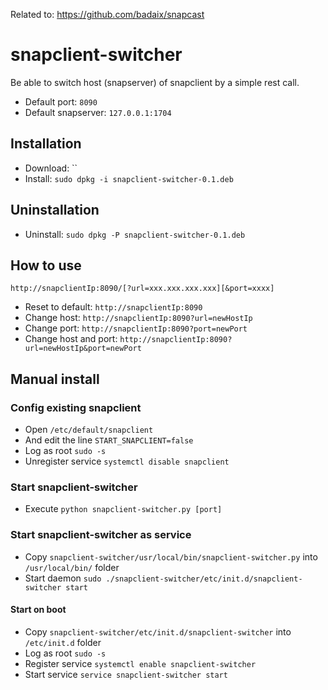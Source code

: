 Related to: https://github.com/badaix/snapcast

# snapclient-switcher
Be able to switch host (snapserver) of snapclient by a simple rest call.
* Default port: `8090`
* Default snapserver: `127.0.0.1:1704`

## Installation
* Download: ``
* Install: `sudo dpkg -i snapclient-switcher-0.1.deb`

## Uninstallation
* Uninstall: `sudo dpkg -P snapclient-switcher-0.1.deb`

## How to use
`http://snapclientIp:8090/[?url=xxx.xxx.xxx.xxx][&port=xxxx]`
* Reset to default: `http://snapclientIp:8090`
* Change host: `http://snapclientIp:8090?url=newHostIp`
* Change port: `http://snapclientIp:8090?port=newPort`
* Change host and port: `http://snapclientIp:8090?url=newHostIp&port=newPort`

## Manual install
### Config existing snapclient
* Open `/etc/default/snapclient`
* And edit the line `START_SNAPCLIENT=false`
* Log as root `sudo -s`
* Unregister service `systemctl disable snapclient`

### Start snapclient-switcher
* Execute `python snapclient-switcher.py [port]`

### Start snapclient-switcher as service ##
* Copy `snapclient-switcher/usr/local/bin/snapclient-switcher.py` into `/usr/local/bin/` folder
* Start daemon `sudo ./snapclient-switcher/etc/init.d/snapclient-switcher start`
#### Start on boot
* Copy `snapclient-switcher/etc/init.d/snapclient-switcher` into `/etc/init.d` folder
* Log as root `sudo -s`
* Register service `systemctl enable snapclient-switcher`
* Start service `service snapclient-switcher start`


